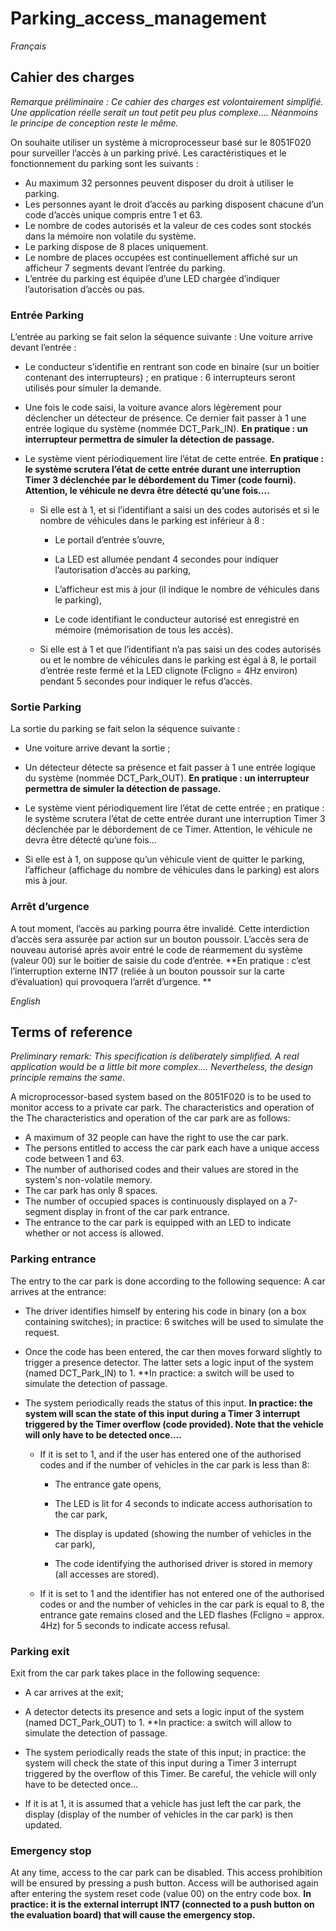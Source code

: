 # Parking_access_management

*Français*

## Cahier des charges
*Remarque préliminaire : Ce cahier des charges est volontairement simplifié. Une application réelle serait un tout petit peu plus complexe….  Néanmoins le principe de conception reste le même.*

On souhaite utiliser un système à microprocesseur basé sur le 8051F020 pour surveiller l’accès à un parking privé. Les caractéristiques et le
fonctionnement du parking sont les suivants :
  - Au maximum 32 personnes peuvent disposer du droit à utiliser le parking.
  - Les personnes ayant le droit d’accès au parking disposent chacune d’un code d’accès unique compris entre 1 et 63.
  - Le nombre de codes autorisés et la valeur de ces codes sont stockés dans la mémoire non volatile du système.
  - Le parking dispose de 8 places uniquement.
  - Le nombre de places occupées est continuellement affiché sur un afficheur 7 segments devant l’entrée du parking.
  - L’entrée du parking est équipée d’une LED chargée d’indiquer l’autorisation d’accès ou pas.

### Entrée Parking

L’entrée au parking se fait selon la séquence suivante :
Une voiture arrive devant l’entrée :
  - Le conducteur s’identifie en rentrant son code en binaire (sur un boitier contenant des interrupteurs) ; en pratique : 6 interrupteurs seront utilisés pour simuler la  demande.
  
  - Une fois le code saisi, la voiture avance alors légèrement pour déclencher un détecteur de présence. Ce dernier fait passer à 1 une entrée logique du système (nommée       DCT_Park_IN). **En pratique : un interrupteur permettra de simuler la détection de passage.**
  
  - Le système vient périodiquement lire l’état de cette entrée. **En pratique : le système scrutera l’état de cette entrée durant une interruption Timer 3 déclenchée par le débordement du Timer (code fourni). Attention, le véhicule ne devra être détecté qu’une fois….**

    - Si elle est à 1, et si l’identifiant a saisi un des codes autorisés et si le nombre de véhicules dans le parking est inférieur à 8 :
      - Le portail d’entrée s’ouvre,  

      - La LED est allumée pendant 4 secondes pour indiquer l’autorisation d’accès au parking,  

      - L’afficheur est mis à jour (il indique le nombre de véhicules dans le parking),

      - Le code identifiant le conducteur autorisé est enregistré en mémoire (mémorisation de tous les accès).

    - Si elle est à 1 et que l’identifiant n’a pas saisi un des codes autorisés ou et le nombre de véhicules dans le parking est égal à 8, le portail d’entrée reste fermé et la LED clignote (Fcligno = 4Hz environ) pendant 5 secondes pour indiquer le refus d’accès.

### Sortie Parking 
 
La sortie du parking se fait selon la séquence suivante :

  - Une voiture arrive devant la sortie ;

  - Un détecteur détecte sa présence et fait passer à 1 une entrée logique du système (nommée DCT_Park_OUT). **En pratique : un interrupteur permettra de simuler la détection de passage.**

  - Le système vient périodiquement lire l’état de cette entrée ; en pratique : le système scrutera l’état de cette entrée durant une interruption Timer 3 déclenchée par le débordement de ce Timer. Attention, le véhicule ne devra être détecté qu’une fois…

  - Si elle est à 1, on suppose qu’un véhicule vient de quitter le parking, l’afficheur (affichage du nombre de véhicules dans le parking) est alors mis à jour.

### Arrêt d’urgence

A tout moment, l’accès au parking pourra être invalidé. Cette interdiction d’accès sera assurée par action sur un bouton poussoir. L’accès sera de nouveau autorisé après avoir entré le code de réarmement du système (valeur 00) sur le boitier de saisie du code d’entrée. **En pratique : c’est l’interruption externe INT7 (reliée à un bouton poussoir sur la carte d’évaluation) qui provoquera l’arrêt d’urgence.
**


*English*

## Terms of reference
*Preliminary remark: This specification is deliberately simplified. A real application would be a little bit more complex....  Nevertheless, the design principle remains the same*.

A microprocessor-based system based on the 8051F020 is to be used to monitor access to a private car park. The characteristics and operation of the
The characteristics and operation of the car park are as follows:
  - A maximum of 32 people can have the right to use the car park.
  - The persons entitled to access the car park each have a unique access code between 1 and 63.
  - The number of authorised codes and their values are stored in the system's non-volatile memory.
  - The car park has only 8 spaces.
  - The number of occupied spaces is continuously displayed on a 7-segment display in front of the car park entrance.
  - The entrance to the car park is equipped with an LED to indicate whether or not access is allowed.

### Parking entrance

The entry to the car park is done according to the following sequence:
A car arrives at the entrance:
  - The driver identifies himself by entering his code in binary (on a box containing switches); in practice: 6 switches will be used to simulate the request.
  
  - Once the code has been entered, the car then moves forward slightly to trigger a presence detector. The latter sets a logic input of the system (named DCT_Park_IN) to 1. **In practice: a switch will be used to simulate the detection of passage.
  
  - The system periodically reads the status of this input. **In practice: the system will scan the state of this input during a Timer 3 interrupt triggered by the Timer overflow (code provided). Note that the vehicle will only have to be detected once....**

    - If it is set to 1, and if the user has entered one of the authorised codes and if the number of vehicles in the car park is less than 8:
      - The entrance gate opens,  

      - The LED is lit for 4 seconds to indicate access authorisation to the car park,  

      - The display is updated (showing the number of vehicles in the car park),

      - The code identifying the authorised driver is stored in memory (all accesses are stored).

    - If it is set to 1 and the identifier has not entered one of the authorised codes or and the number of vehicles in the car park is equal to 8, the entrance gate remains closed and the LED flashes (Fcligno = approx. 4Hz) for 5 seconds to indicate access refusal.

### Parking exit 
 
Exit from the car park takes place in the following sequence:

  - A car arrives at the exit;

  - A detector detects its presence and sets a logic input of the system (named DCT_Park_OUT) to 1. **In practice: a switch will allow to simulate the detection of passage.

  - The system periodically reads the state of this input; in practice: the system will check the state of this input during a Timer 3 interrupt triggered by the overflow of this Timer. Be careful, the vehicle will only have to be detected once...

  - If it is at 1, it is assumed that a vehicle has just left the car park, the display (display of the number of vehicles in the car park) is then updated.

### Emergency stop

At any time, access to the car park can be disabled. This access prohibition will be ensured by pressing a push button. Access will be authorised again after entering the system reset code (value 00) on the entry code box. **In practice: it is the external interrupt INT7 (connected to a push button on the evaluation board) that will cause the emergency stop.**
